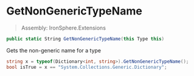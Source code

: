 ﻿

# GetNonGenericTypeName

> Assembly: IronSphere.Extensions

```csharp
public static String GetNonGenericTypeName(this Type this)
```

Gets the non-generic name for a type

```csharp
string x = typeof(Dictionary<int, string>).GetNonGenericTypeName();
bool isTrue = x == "System.Collections.Generic.Dictionary";
``` 